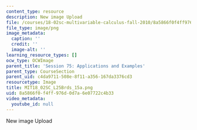 ```yaml
---
content_type: resource
description: New image Upload
file: /courses/18-02sc-multivariable-calculus-fall-2010/8a5866f0f4ff976d0d7a6e07722c4b33_MIT18_02SC_L25Brds_15a.png
file_type: image/png
image_metadata:
  caption: ''
  credit: ''
  image-alt: ''
learning_resource_types: []
ocw_type: OCWImage
parent_title: 'Session 75: Applications and Examples'
parent_type: CourseSection
parent_uid: c4da9711-508e-8f11-a356-167da3376cd3
resourcetype: Image
title: MIT18_02SC_L25Brds_15a.png
uid: 8a5866f0-f4ff-976d-0d7a-6e07722c4b33
video_metadata:
  youtube_id: null
---
```

New image Upload

